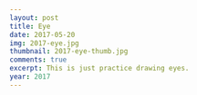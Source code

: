 ```yaml
---
layout: post
title: Eye
date: 2017-05-20
img: 2017-eye.jpg
thumbnail: 2017-eye-thumb.jpg
comments: true
excerpt: This is just practice drawing eyes.
year: 2017
---
```

